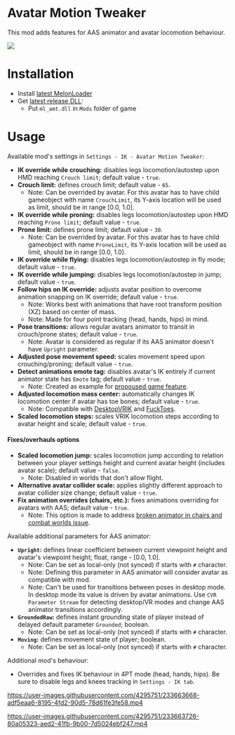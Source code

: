 # Avatar Motion Tweaker
This mod adds features for AAS animator and avatar locomotion behaviour.

![](.github/img_01.png)

# Installation
* Install [latest MelonLoader](https://github.com/LavaGang/MelonLoader)
* Get [latest release DLL](../../../releases/latest):
  * Put `ml_amt.dll` in `Mods` folder of game

# Usage
Available mod's settings in `Settings - IK - Avatar Motion Tweaker`:
* **IK override while crouching:** disables legs locomotion/autostep upon HMD reaching `Crouch limit`; default value - `true`.
* **Crouch limit:** defines crouch limit; default value - `65`.
  * Note: Can be overrided by avatar. For this avatar has to have child gameobject with name `CrouchLimit`, its Y-axis location will be used as limit, should be in range [0.0, 1.0].
* **IK override while proning:** disables legs locomotion/autostep upon HMD reaching `Prone limit`; default value - `true`.
* **Prone limit:** defines prone limit; default value - `30`.
  * Note: Can be overrided by avatar. For this avatar has to have child gameobject with name `ProneLimit`, its Y-axis location will be used as limit, should be in range [0.0, 1.0].
* **IK override while flying:** disables legs locomotion/autostep in fly mode; default value - `true`.
* **IK override while jumping:** disables legs locomotion/autostep in jump; default value - `true`.
* **Follow hips on IK override:** adjusts avatar position to overcome animation snapping on IK override; default value - `true`.
  * Note: Works best with animations that have root transform position (XZ) based on center of mass.
  * Note: Made for four point tracking (head, hands, hips) in mind.
* **Pose transitions:** allows regular avatars animator to transit in crouch/prone states; default value - `true`.
  * Note: Avatar is considered as regular if its AAS animator doesn't have `Upright` parameter.
* **Adjusted pose movement speed:** scales movement speed upon crouching/proning; default value - `true`.
* **Detect animations emote tag:** disables avatar's IK entirely if current animator state has `Emote` tag; default value - `true`.
  * Note: Created as example for [propoused game feature](https://feedback.abinteractive.net/p/disabling-vr-ik-for-emotes-via-animator-state-tag-7b80d963-053a-41c0-86ac-e3d53c61c1e2).
* **Adjusted locomotion mass center:** automatically changes IK locomotion center if avatar has toe bones; default value - `true`.
  * Note: Compatible with [DesktopVRIK](https://github.com/NotAKidOnSteam/DesktopVRIK) and [FuckToes](https://github.com/NotAKidOnSteam/FuckToes).
* **Scaled locomotion steps:** scales VRIK locomotion steps according to avatar height and scale; default value - `true`.
#### Fixes/overhauls options
* **Scaled locomotion jump:** scales locomotion jump according to relation between your player settings height and current avatar height (includes avatar scale); default value - `false`.
  * Note: Disabled in worlds that don't allow flight.
* **Alternative avatar collider scale:** applies slightly different approach to avatar collider size change; default value - `true`.
* **Fix animation overrides (chairs, etc.):** fixes animations overriding for avatars with AAS; default value - `true`.
  * Note: This option is made to address [broken animator in chairs and combat worlds issue](https://feedback.abinteractive.net/p/gestures-getting-stuck-locally-upon-entering-vehicles-chairs).

Available additional parameters for AAS animator:
* **`Upright`:** defines linear coefficient between current viewpoint height and avatar's viewpoint height; float, range - [0.0, 1.0].
  * Note: Can be set as local-only (not synced) if starts with `#` character.
  * Note: Defining this parameter in AAS animator will consider avatar as compatible with mod.
  * Note: Can't be used for transitions between poses in desktop mode. In desktop mode its value is driven by avatar animations. Use `CVR Parameter Stream` for detecting desktop/VR modes and change AAS animator transitions accordingly.
* **`GroundedRaw`:** defines instant grounding state of player instead of delayed default parameter `Grounded`; boolean.
  * Note: Can be set as local-only (not synced) if starts with `#` character.
* **`Moving`:** defines movement state of player; boolean.
  * Note: Can be set as local-only (not synced) if starts with `#` character.

Additional mod's behaviour:
* Overrides and fixes IK behaviour in 4PT mode (head, hands, hips). Be sure to disable legs and knees tracking in `Settings - IK tab`.

https://user-images.githubusercontent.com/4295751/233663668-adf5eaa6-8195-4fd2-90d5-78d61fe3fe58.mp4

https://user-images.githubusercontent.com/4295751/233663726-80a05323-aed2-41fb-9b00-7d5024ebf247.mp4
